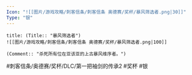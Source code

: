 ```yaml
---
Icon: "![[图片/游戏攻略/刺客信条/刺客信条 奥德赛/奖杯/暴风筛选者.png|30]]"
Type: "银"
---
```

```ad-common-silver-trophy
title: (Title:: "暴风筛选者")
![[图片/游戏攻略/刺客信条/刺客信条 奥德赛/奖杯/暴风筛选者.png|100]]

(Comment:: "杀死所有位在亚该亚的上古暴风维序者。")
```

#刺客信条/奥德赛/奖杯/DLC/第一把袖剑的传承2 #奖杯 #银
